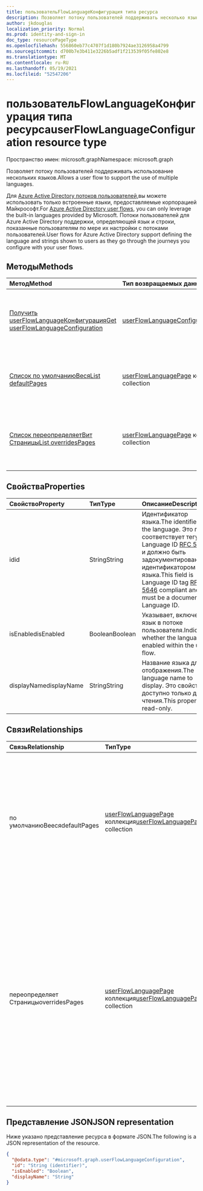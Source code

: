 ```yaml
---
title: пользовательFlowLanguageКонфигурация типа ресурса
description: Позволяет потоку пользователей поддерживать несколько языков.
author: jkdouglas
localization_priority: Normal
ms.prod: identity-and-sign-in
doc_type: resourcePageType
ms.openlocfilehash: 556860eb77c4707f1d180b7924ae3126958a4799
ms.sourcegitcommit: d700b7e3b411e3226b5adf1f213539f05fe802e8
ms.translationtype: MT
ms.contentlocale: ru-RU
ms.lasthandoff: 05/19/2021
ms.locfileid: "52547206"
---
```

# <a name="userflowlanguageconfiguration-resource-type"></a><span data-ttu-id="88dd6-103">пользовательFlowLanguageКонфигурация типа ресурса</span><span class="sxs-lookup"><span data-stu-id="88dd6-103">userFlowLanguageConfiguration resource type</span></span>

<span data-ttu-id="88dd6-104">Пространство имен: microsoft.graph</span><span class="sxs-lookup"><span data-stu-id="88dd6-104">Namespace: microsoft.graph</span></span>

<span data-ttu-id="88dd6-105">Позволяет потоку пользователей поддерживать использование нескольких языков.</span><span class="sxs-lookup"><span data-stu-id="88dd6-105">Allows a user flow to support the use of multiple languages.</span></span>

<span data-ttu-id="88dd6-106">Для [Azure Active Directory потоков пользователей,](/azure/active-directory/external-identities/user-flow-customize-language)вы можете использовать только встроенные языки, предоставляемые корпорацией Майкрософт.</span><span class="sxs-lookup"><span data-stu-id="88dd6-106">For [Azure Active Directory user flows](/azure/active-directory/external-identities/user-flow-customize-language), you can only leverage the built-in languages provided by Microsoft.</span></span> <span data-ttu-id="88dd6-107">Потоки пользователей для Azure Active Directory поддержки, определяющей язык и строки, показанные пользователям по мере их настройки с потоками пользователей.</span><span class="sxs-lookup"><span data-stu-id="88dd6-107">User flows for Azure Active Directory support defining the language and strings shown to users as they go through the journeys you configure with your user flows.</span></span>

## <a name="methods"></a><span data-ttu-id="88dd6-108">Методы</span><span class="sxs-lookup"><span data-stu-id="88dd6-108">Methods</span></span>

|<span data-ttu-id="88dd6-109">Метод</span><span class="sxs-lookup"><span data-stu-id="88dd6-109">Method</span></span>|<span data-ttu-id="88dd6-110">Тип возвращаемых данных</span><span class="sxs-lookup"><span data-stu-id="88dd6-110">Return type</span></span>|<span data-ttu-id="88dd6-111">Описание</span><span class="sxs-lookup"><span data-stu-id="88dd6-111">Description</span></span>|
|:---|:---|:---|
|[<span data-ttu-id="88dd6-112">Получить userFlowLanguageКонфигурация</span><span class="sxs-lookup"><span data-stu-id="88dd6-112">Get userFlowLanguageConfiguration</span></span>](../api/userflowlanguageconfiguration-get.md)|[<span data-ttu-id="88dd6-113">userFlowLanguageConfiguration</span><span class="sxs-lookup"><span data-stu-id="88dd6-113">userFlowLanguageConfiguration</span></span>](../resources/userflowlanguageconfiguration.md)|<span data-ttu-id="88dd6-114">Прочитайте свойства и отношения объекта [пользователяFlowLanguageConfiguration.](../resources/userflowlanguageconfiguration.md)</span><span class="sxs-lookup"><span data-stu-id="88dd6-114">Read the properties and relationships of a [userFlowLanguageConfiguration](../resources/userflowlanguageconfiguration.md) object.</span></span> <span data-ttu-id="88dd6-115">Эти объекты представляют собой язык, доступный в пользовательском потоке.</span><span class="sxs-lookup"><span data-stu-id="88dd6-115">These objects represent a language available in a user flow.</span></span>|
|[<span data-ttu-id="88dd6-116">Список по умолчаниюВеся</span><span class="sxs-lookup"><span data-stu-id="88dd6-116">List defaultPages</span></span>](../api/userflowlanguageconfiguration-list-defaultpages.md)|<span data-ttu-id="88dd6-117">[userFlowLanguagePage](../resources/userflowlanguagepage.md) коллекция</span><span class="sxs-lookup"><span data-stu-id="88dd6-117">[userFlowLanguagePage](../resources/userflowlanguagepage.md) collection</span></span>|<span data-ttu-id="88dd6-118">Получите ресурсы userFlowLanguagePage из навигационного свойства defaultPages.</span><span class="sxs-lookup"><span data-stu-id="88dd6-118">Get the userFlowLanguagePage resources from the defaultPages navigation property.</span></span> <span data-ttu-id="88dd6-119">Представляет путешествие пользователя по умолчанию в потоке пользователя.</span><span class="sxs-lookup"><span data-stu-id="88dd6-119">Represents the default user journey in a user flow.</span></span>|
|[<span data-ttu-id="88dd6-120">Список переопределяетВит Страницы</span><span class="sxs-lookup"><span data-stu-id="88dd6-120">List overridesPages</span></span>](../api/userflowlanguageconfiguration-list-overridespages.md)|<span data-ttu-id="88dd6-121">[userFlowLanguagePage](../resources/userflowlanguagepage.md) коллекция</span><span class="sxs-lookup"><span data-stu-id="88dd6-121">[userFlowLanguagePage](../resources/userflowlanguagepage.md) collection</span></span>|<span data-ttu-id="88dd6-122">Получите ресурсы userFlowLanguagePage из свойства навигации overridesPages.</span><span class="sxs-lookup"><span data-stu-id="88dd6-122">Get the userFlowLanguagePage resources from the overridesPages navigation property.</span></span> <span data-ttu-id="88dd6-123">Представляет собой пользовательский интерфейс для путешествия пользователя в потоке пользователя.</span><span class="sxs-lookup"><span data-stu-id="88dd6-123">Represents a custom experience for a user journey in a user flow.</span></span>|

## <a name="properties"></a><span data-ttu-id="88dd6-124">Свойства</span><span class="sxs-lookup"><span data-stu-id="88dd6-124">Properties</span></span>

|<span data-ttu-id="88dd6-125">Свойство</span><span class="sxs-lookup"><span data-stu-id="88dd6-125">Property</span></span>|<span data-ttu-id="88dd6-126">Тип</span><span class="sxs-lookup"><span data-stu-id="88dd6-126">Type</span></span>|<span data-ttu-id="88dd6-127">Описание</span><span class="sxs-lookup"><span data-stu-id="88dd6-127">Description</span></span>|
|:---|:---|:---|
|<span data-ttu-id="88dd6-128">id</span><span class="sxs-lookup"><span data-stu-id="88dd6-128">id</span></span>|<span data-ttu-id="88dd6-129">String</span><span class="sxs-lookup"><span data-stu-id="88dd6-129">String</span></span>|<span data-ttu-id="88dd6-130">Идентификатор языка.</span><span class="sxs-lookup"><span data-stu-id="88dd6-130">The identifier of the language.</span></span> <span data-ttu-id="88dd6-131">Это поле соответствует тегу Language ID [RFC 5646](https://tools.ietf.org/html/rfc5646) и должно быть задокументированным идентификатором языка.</span><span class="sxs-lookup"><span data-stu-id="88dd6-131">This field is Language ID tag [RFC 5646](https://tools.ietf.org/html/rfc5646) compliant and must be a documented Language ID.</span></span>|
|<span data-ttu-id="88dd6-132">isEnabled</span><span class="sxs-lookup"><span data-stu-id="88dd6-132">isEnabled</span></span>|<span data-ttu-id="88dd6-133">Boolean</span><span class="sxs-lookup"><span data-stu-id="88dd6-133">Boolean</span></span>|<span data-ttu-id="88dd6-134">Указывает, включен ли язык в потоке пользователя.</span><span class="sxs-lookup"><span data-stu-id="88dd6-134">Indicates whether the language is enabled within the user flow.</span></span>|
|<span data-ttu-id="88dd6-135">displayName</span><span class="sxs-lookup"><span data-stu-id="88dd6-135">displayName</span></span>|<span data-ttu-id="88dd6-136">String</span><span class="sxs-lookup"><span data-stu-id="88dd6-136">String</span></span>|<span data-ttu-id="88dd6-137">Название языка для отображения.</span><span class="sxs-lookup"><span data-stu-id="88dd6-137">The language name to display.</span></span> <span data-ttu-id="88dd6-138">Это свойство доступно только для чтения.</span><span class="sxs-lookup"><span data-stu-id="88dd6-138">This property is read-only.</span></span>|

## <a name="relationships"></a><span data-ttu-id="88dd6-139">Связи</span><span class="sxs-lookup"><span data-stu-id="88dd6-139">Relationships</span></span>

|<span data-ttu-id="88dd6-140">Связь</span><span class="sxs-lookup"><span data-stu-id="88dd6-140">Relationship</span></span>|<span data-ttu-id="88dd6-141">Тип</span><span class="sxs-lookup"><span data-stu-id="88dd6-141">Type</span></span>|<span data-ttu-id="88dd6-142">Описание</span><span class="sxs-lookup"><span data-stu-id="88dd6-142">Description</span></span>|
|:---|:---|:---|
|<span data-ttu-id="88dd6-143">по умолчаниюВееся</span><span class="sxs-lookup"><span data-stu-id="88dd6-143">defaultPages</span></span>|<span data-ttu-id="88dd6-144">[userFlowLanguagePage](../resources/userflowlanguagepage.md) коллекция</span><span class="sxs-lookup"><span data-stu-id="88dd6-144">[userFlowLanguagePage](../resources/userflowlanguagepage.md) collection</span></span>|<span data-ttu-id="88dd6-145">Сбор страниц с содержимым по умолчанию для отображения в пользовательском потоке для определенного языка.</span><span class="sxs-lookup"><span data-stu-id="88dd6-145">Collection of pages with the default content to display in a user flow for a specified language.</span></span> <span data-ttu-id="88dd6-146">Эта коллекция не допускает каких-либо изменений.</span><span class="sxs-lookup"><span data-stu-id="88dd6-146">This collection does not allow any kind of modification.</span></span>|
|<span data-ttu-id="88dd6-147">переопределяет Страницы</span><span class="sxs-lookup"><span data-stu-id="88dd6-147">overridesPages</span></span>|<span data-ttu-id="88dd6-148">[userFlowLanguagePage](../resources/userflowlanguagepage.md) коллекция</span><span class="sxs-lookup"><span data-stu-id="88dd6-148">[userFlowLanguagePage](../resources/userflowlanguagepage.md) collection</span></span>|<span data-ttu-id="88dd6-149">Сбор страниц с переопределениями сообщений для отображения в пользовательском потоке для определенного языка.</span><span class="sxs-lookup"><span data-stu-id="88dd6-149">Collection of pages with the overrides messages to display in a user flow for a specified language.</span></span> <span data-ttu-id="88dd6-150">Эта коллекция позволяет изменять только содержимое страницы, любая другая модификация не допускается (создание или удаление страниц).</span><span class="sxs-lookup"><span data-stu-id="88dd6-150">This collection only allows to modify the content of the page, any other modification is not allowed (creation or deletion of pages).</span></span>|

## <a name="json-representation"></a><span data-ttu-id="88dd6-151">Представление JSON</span><span class="sxs-lookup"><span data-stu-id="88dd6-151">JSON representation</span></span>

<span data-ttu-id="88dd6-152">Ниже указано представление ресурса в формате JSON.</span><span class="sxs-lookup"><span data-stu-id="88dd6-152">The following is a JSON representation of the resource.</span></span>
<!-- {
  "blockType": "resource",
  "keyProperty": "id",
  "@odata.type": "microsoft.graph.userFlowLanguageConfiguration",
  "openType": false
}
-->

``` json
{
  "@odata.type": "#microsoft.graph.userFlowLanguageConfiguration",
  "id": "String (identifier)",
  "isEnabled": "Boolean",
  "displayName": "String"
}
```

